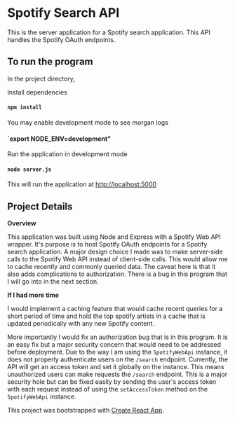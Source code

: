 # Spotify Search API

This is the server application for a Spotify search application. This API handles the Spotify OAuth endpoints.

## To run the program
In the project directory,

Install dependencies

#### `npm install`


You may enable development mode to see morgan logs
#### `export NODE_ENV=development"

Run the application in development mode

#### `node server.js`

This will run the application at [http://localhost:5000](http://localhost:5000/)

## Project Details

__Overview__

This application was built using Node and Express with a Spotify Web API wrapper. It's purpose is to host Spotify OAuth endpoints for a Spotify search application. A major design choice I made was to make server-side calls to the Spotify Web API instead of client-side calls. This would allow me to cache recently and commonly queried data. The caveat here is that it also adds complications to authorization. There is a bug in this program that I will go into in the next section.

__If I had more time__

I would implement a caching feature that would cache recent queries for a short period of time and hold the top spotify artists in a cache that is updated periodically with any new Spotify content.

More importantly I would fix an authorization bug that is in this program. It is an easy fix but a major security concern that would need to be addressed before deployment. Due to the way I am using the `SpotifyWebApi` instance, it does not properly authenticate users on the `/search` endpoint. Currently, the API will get an access token and set it globally on the instance. This means unauthorized users can make requests the `/search` endpoint. This is a major security hole but can be fixed easily by sending the user's access token with each request instead of using the `setAccessToken` method on the `SpotifyWebApi` instance.

This project was bootstrapped with [Create React App](https://github.com/facebook/create-react-app).